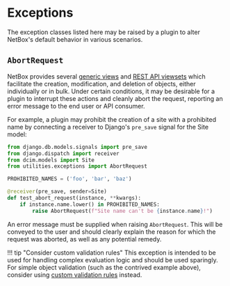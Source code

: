 # Exceptions

The exception classes listed here may be raised by a plugin to alter NetBox's default behavior in various scenarios.

## `AbortRequest`

NetBox provides several [generic views](./views.md) and [REST API viewsets](./rest-api.md) which facilitate the creation, modification, and deletion of objects, either individually or in bulk. Under certain conditions, it may be desirable for a plugin to interrupt these actions and cleanly abort the request, reporting an error message to the end user or API consumer.

For example, a plugin may prohibit the creation of a site with a prohibited name by connecting a receiver to Django's `pre_save` signal for the Site model:

```python
from django.db.models.signals import pre_save
from django.dispatch import receiver
from dcim.models import Site
from utilities.exceptions import AbortRequest

PROHIBITED_NAMES = ('foo', 'bar', 'baz')

@receiver(pre_save, sender=Site)
def test_abort_request(instance, **kwargs):
    if instance.name.lower() in PROHIBITED_NAMES:
        raise AbortRequest(f"Site name can't be {instance.name}!")
```

An error message must be supplied when raising `AbortRequest`. This will be conveyed to the user and should clearly explain the reason for which the request was aborted, as well as any potential remedy.

!!! tip "Consider custom validation rules"
    This exception is intended to be used for handling complex evaluation logic and should be used sparingly. For simple object validation (such as the contrived example above), consider using [custom validation rules](../../customization/custom-validation.md) instead.
